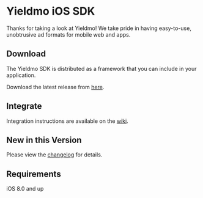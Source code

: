 # Yieldmo iOS SDK

Thanks for taking a look at Yieldmo! We take pride in having easy-to-use, unobtrusive ad formats for mobile web and apps.

## Download

The Yieldmo SDK is distributed as a framework that you can include in your application.

Download the latest release from [here](https://github.com/yieldmo/yieldmo-ios-sdk/releases).

## Integrate

Integration instructions are available on the [wiki](https://github.com/yieldmo/yieldmo-sdk-beta/wiki).

## New in this Version

Please view the [changelog](https://github.com/yieldmo/yieldmo-ios-sdk/blob/master/CHANGELOG.md) for details.

## Requirements

iOS 8.0 and up

